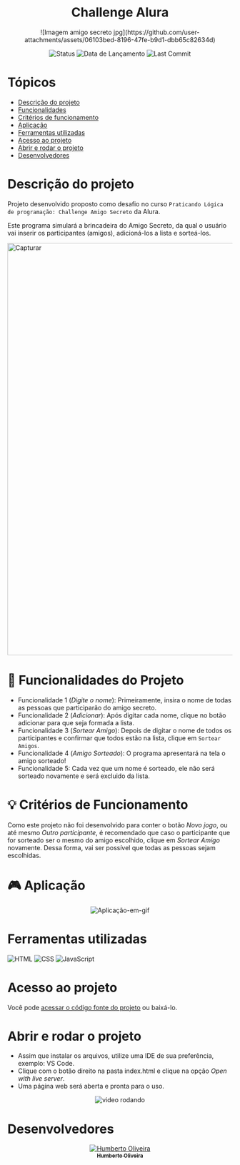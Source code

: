 <h1 align="center"> Challenge Alura </h1>

<p align="center">
![Imagem amigo secreto jpg](https://github.com/user-attachments/assets/06103bed-8196-47fe-b9d1-dbb65c82634d)
</p>




<div align="center">

![Status](https://img.shields.io/badge/STATUS-FINALIZADO-brightgreen?style=for-the-badge) 
![Data de Lançamento](https://img.shields.io/badge/LANÇAMENTO-Agosto-800080?style=for-the-badge) 
![Last Commit](https://img.shields.io/badge/ÚLTIMO%20COMMIT-today-FFD700?style=for-the-badge)

</div>





# Tópicos
* [Descrição do projeto](Descrição-do-projeto)
* [Funcionalidades](Funcionalidades)
* [Critérios de funcionamento](Critérios-de-funcionamento)
* [Aplicação](Aplicação)
* [Ferramentas utilizadas](Ferramentas-utilizadas)
* [Acesso ao projeto](Acesso-ao-projeto)
* [Abrir e rodar o projeto](Abrir-e-rodar-o-projeto)
* [Desenvolvedores](Desenvolvedores)

# Descrição do projeto
Projeto desenvolvido proposto como desafio no curso ``Praticando Lógica de programação: Challenge Amigo Secreto`` da Alura.

Este programa simulará a brincadeira do Amigo Secreto, da qual o usuário vai inserir os participantes (amigos), adicioná-los a lista e sorteá-los.

<img width="1870" height="924" alt="Capturar" src="https://github.com/user-attachments/assets/e8340883-f167-4fa0-8ba0-3af2d4a7771d" />


# 🔨 Funcionalidades do Projeto
* Funcionalidade 1 (*Digite o nome*): Primeiramente, insira o nome de todas as pessoas que participarão do amigo secreto.
* Funcionalidade 2 (*Adicionar*): Após digitar cada nome, clique no botão adicionar para que seja formada a lista.
* Funcionalidade 3 (*Sortear Amigo*): Depois de digitar o nome de todos os participantes e confirmar que todos estão na lista, clique em ``Sortear Amigos``.
* Funcionalidade 4 (*Amigo Sorteado*): O programa apresentará na tela o amigo sorteado!
* Funcionalidade 5: Cada vez que um nome é sorteado, ele não será sorteado novamente e será excluido da lista.

# 💡 Critérios de Funcionamento
 Como este projeto não foi desenvolvido para conter o botão *Novo jogo*, ou até mesmo *Outro participante*, é recomendado que caso o participante que for sorteado ser o mesmo do amigo escolhido, clique em *Sortear Amigo* novamente. Dessa forma, vai ser possível que todas as pessoas sejam escolhidas.

# 🎮 Aplicação 


<p align="center">
  <img src="https://media4.giphy.com/media/v1.Y2lkPTc5MGI3NjExYm9teGRxbmx2Y2g4dzA4ajd0d2ZvajZ5dTFvNjN6eHE4NWs2Mm55cSZlcD12MV9pbnRlcm5hbF9naWZfYnlfaWQmY3Q9Zw/AwR5ymuPfw16OH6QHh/giphy.gif" alt="Aplicação-em-gif">
</p>


# Ferramentas utilizadas
![HTML](https://img.shields.io/badge/HTML-E34F26?style=for-the-badge&logo=html5&logoColor=white)
![CSS](https://img.shields.io/badge/CSS-1572B6?style=for-the-badge&logo=css3&logoColor=white)
![JavaScript](https://img.shields.io/badge/JavaScript-F7DF1E?style=for-the-badge&logo=javascript&logoColor=black)


# Acesso ao projeto
Você pode [acessar o código fonte do projeto](https://github.com/1zizu/Amigo-secreto/tree/main/challenge-amigo-secreto_pt-main) ou baixá-lo.

# Abrir e rodar o projeto
* Assim que instalar os arquivos, utilize uma IDE de sua preferência, exemplo: VS Code.
* Clique com o botão direito na pasta index.html e clique na opção *Open with live server*.
* Uma página web será aberta e pronta para o uso.

<p align="center">
  <img src="https://media2.giphy.com/media/v1.Y2lkPTc5MGI3NjExbXo3Ym9xeHByZ3llODBrMXM2Y2IzcXhmMGxucDR0d29pZGZjNHQ3NyZlcD12MV9pbnRlcm5hbF9naWZfYnlfaWQmY3Q9Zw/hWSeYkjRZ7mYOaNhug/giphy.gif" alt="video rodando">
</p>

# Desenvolvedores
<p align="center">
  <a href="https://github.com/1zizu">
    <img src="https://github.com/1zizu.png?size=100" alt="Humberto Oliveira"/>
    <br>
    <sub><b>Humberto Oliveira</b></sub>
  </a>
</p>
